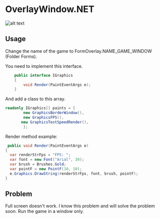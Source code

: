 # OverlayWindow.NET

![alt text](https://github.com/Cosmic-1/OverlayWindow.NET/blob/master/Image/Img.jpg)

## Usage
Change the name of the game to FormOverlay.NAME_GAME_WINDOW (Folder Forms).

You need to implement this interface.
```C#
    public interface IGraphics
    {
        void Render(PaintEventArgs e);
    }
```

And add a class to this array.
```C#
readonly IGraphics[] paints = {
        new GraphicsBorderWindow(),
        new GraphicsFPS(),
       new GraphicsTestSpeedRender(),
        };
```
Render method example:

```C#
 public void Render(PaintEventArgs e)
{
  var renderStrFps = "FPS: ";
  var font = new Font("Arial", 30);
  var brush = Brushes.Gold;
  var pointF = new PointF(10, 10);
  e.Graphics.DrawString(renderStrFps, font, brush, pointF);
}
```

## Problem
Full screen doesn't work.
I know this problem and will solve the problem soon.
Run the game in a window only. 

